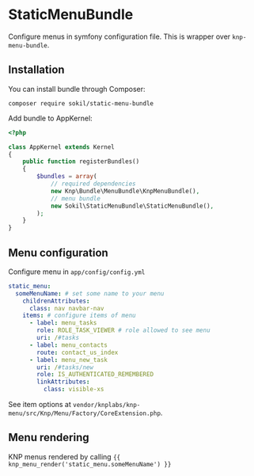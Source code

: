StaticMenuBundle
================

Configure menus in symfony configuration file. This is wrapper over `knp-menu-bundle`.

## Installation

You can install bundle through Composer:
```
composer require sokil/static-menu-bundle
```

Add bundle to AppKernel:
```php
<?php

class AppKernel extends Kernel
{
    public function registerBundles()
    {
        $bundles = array(
            // required dependencies
            new Knp\Bundle\MenuBundle\KnpMenuBundle(),
            // menu bundle
            new Sokil\StaticMenuBundle\StaticMenuBundle(),
        );
    }
}
```

## Menu configuration

Configure menu in `app/config/config.yml`

```yaml
static_menu:
  someMenuName: # set some name to your menu
    childrenAttributes:
      class: nav navbar-nav
    items: # configure items of menu
      - label: menu_tasks
        role: ROLE_TASK_VIEWER # role allowed to see menu
        uri: /#tasks
      - label: menu_contacts
        route: contact_us_index
      - label: menu_new_task
        uri: /#tasks/new
        role: IS_AUTHENTICATED_REMEMBERED
        linkAttributes:
          class: visible-xs
```

See item options at `vendor/knplabs/knp-menu/src/Knp/Menu/Factory/CoreExtension.php`.

## Menu rendering

KNP menus rendered by calling `{{ knp_menu_render('static_menu.someMenuName') }}`
